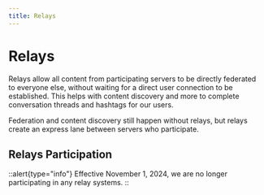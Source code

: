```yaml
---
title: Relays
---
```


# Relays

Relays allow all content from participating servers to be directly federated to everyone else, without waiting for a direct user connection to be established.
This helps with content discovery and more to complete conversation threads and hashtags for our users.

Federation and content discovery still happen without relays, but relays create an express lane between servers who participate.

## Relays Participation

::alert{type="info"}
Effective November 1, 2024, we are no longer participating in any relay systems.
::